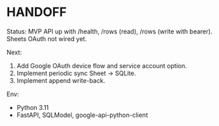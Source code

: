 # HANDOFF
Status: MVP API up with /health, /rows (read), /rows (write with bearer). Sheets OAuth not wired yet.

Next:
1) Add Google OAuth device flow and service account option.
2) Implement periodic sync Sheet → SQLite.
3) Implement append write-back.

Env:
- Python 3.11
- FastAPI, SQLModel, google-api-python-client
